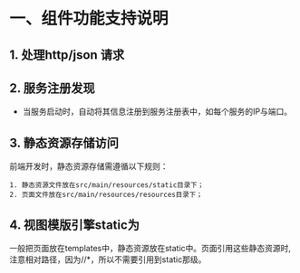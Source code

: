 # 一、组件功能支持说明
## 1. 处理http/json 请求
## 2. 服务注册发现
- 当服务启动时，自动将其信息注册到服务注册表中，如每个服务的IP与端口。

## 3. 静态资源存储访问
前端开发时，静态资源存储需遵循以下规则：

```
1. 静态资源文件放在src/main/resources/static目录下；
2. 页面文件放在src/main/resources/resources目录下；
```

## 4. 视图模版引擎static为
一般把页面放在templates中，静态资源放在static中。页面引用这些静态资源时,注意相对路径，因为//*，所以不需要引用到static那级。


